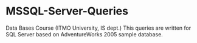 # MSSQL-Server-Queries
Data Bases Course (ITMO University, IS dept.)
This queries are written for SQL Server based on AdventureWorks 2005 sample database.
